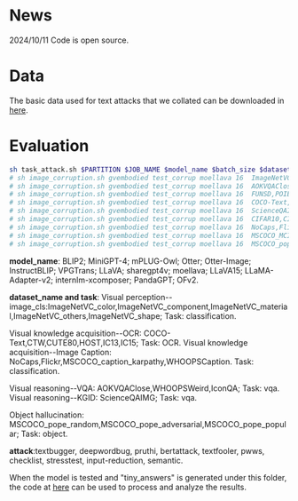 # **News**
2024/10/11 Code is open source.

# **Data**
The basic data used for text attacks that we collated can be downloaded in [here](https://drive.google.com/file/d/1Lv8tYLtatYacuhxGdWaf4l11dng-fgOl/view?usp=drive_link).

# **Evaluation**
```bash
sh task_attack.sh $PARTITION $JOB_NAME $model_name $batch_size $dataset_name
# sh image_corruption.sh gvembodied test_corrup moellava 16  ImageNetVC_color,ImageNetVC_component,ImageNetVC_material,ImageNetVC_others,ImageNetVC_shape
# sh image_corruption.sh gvembodied test_corrup moellava 16  AOKVQAClose,AOKVQAOpen,DocVQA,GQA,OCRVQA,OKVQA,STVQA,TextVQA,VizWiz,WHOOPSVQA,WHOOPSWeird,Visdial
# sh image_corruption.sh gvembodied test_corrup moellava 16  FUNSD,POIE,SROIE 
# sh image_corruption.sh gvembodied test_corrup moellava 16  COCO-Text,CTW,CUTE80,HOST,IC13,IC15,IIIT5K,SVTP,SVT,Total-Text,WOST,WordArt
# sh image_corruption.sh gvembodied test_corrup moellava 16  ScienceQAIMG,IconQA,VSR  
# sh image_corruption.sh gvembodied test_corrup moellava 16  CIFAR10,CIFAR100,Flowers102,ImageNet,OxfordIIITPet
# sh image_corruption.sh gvembodied test_corrup moellava 16  NoCaps,Flickr,MSCOCO_caption_karpathy,WHOOPSCaption 
# sh image_corruption.sh gvembodied test_corrup moellava 16  MSCOCO_MCI,VCR1_MCI,MSCOCO_OC,VCR1_OC
# sh image_corruption.sh gvembodied test_corrup moellava 16  MSCOCO_pope_random,MSCOCO_pope_adversarial,MSCOCO_pope_popular
```

**model_name**: BLIP2; MiniGPT-4; mPLUG-Owl; Otter; Otter-Image; InstructBLIP; VPGTrans; LLaVA; sharegpt4v; moellava; LLaVA15; LLaMA-Adapter-v2; internlm-xcomposer; PandaGPT; OFv2.


**dataset_name and task**:
Visual perception--image_cls:ImageNetVC_color,ImageNetVC_component,ImageNetVC_material,ImageNetVC_others,ImageNetVC_shape; Task: classification.

Visual knowledge acquisition--OCR: COCO-Text,CTW,CUTE80,HOST,IC13,IC15; Task: OCR.
Visual knowledge acquisition--Image Caption: NoCaps,Flickr,MSCOCO_caption_karpathy,WHOOPSCaption. Task: classification.

Visual reasoning--VQA: AOKVQAClose,WHOOPSWeird,IconQA; Task: vqa.
Visual reasoning--KGID: ScienceQAIMG; Task: vqa.

Object hallucination: MSCOCO_pope_random,MSCOCO_pope_adversarial,MSCOCO_pope_popular; Task: object.

**attack**:textbugger, deepwordbug, pruthi, bertattack, textfooler, pwws, checklist, stresstest, input-reduction, semantic.

When the model is tested and "tiny_answers" is generated under this folder, the code at [here](https://github.com/zhanghao5201/B-AVIBench/tree/main/result_process/text_attack.py) can be used to process and analyze the results.


